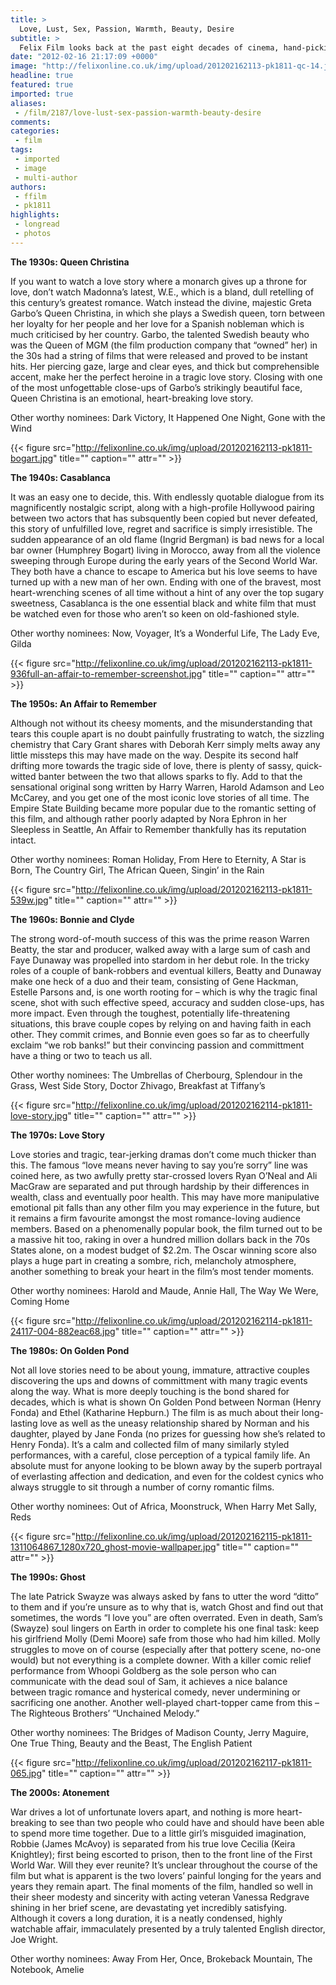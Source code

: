 ```yaml
---
title: >
  Love, Lust, Sex, Passion, Warmth, Beauty, Desire
subtitle: >
  Felix Film looks back at the past eight decades of cinema, hand-picking the most touching and memorable movies – ideal for a quiet, intimate, romantic night in
date: "2012-02-16 21:17:09 +0000"
image: "http://felixonline.co.uk/img/upload/201202162113-pk1811-qc-14.jpg"
headline: true
featured: true
imported: true
aliases:
 - /film/2187/love-lust-sex-passion-warmth-beauty-desire
comments:
categories:
 - film
tags:
 - imported
 - image
 - multi-author
authors:
 - ffilm
 - pk1811
highlights:
 - longread
 - photos
---
```


__The 1930s: Queen Christina__

If you want to watch a love story where a monarch gives up a throne for love, don’t watch Madonna’s latest, W.E., which is a bland, dull retelling of this century’s greatest romance. Watch instead the divine, majestic Greta Garbo’s Queen Christina, in which she plays a Swedish queen, torn between her loyalty for her people and her love for a Spanish nobleman which is much criticised by her country. Garbo, the talented Swedish beauty who was the Queen of MGM (the film production company that “owned” her) in the 30s had a string of films that were released and proved to be instant hits. Her piercing gaze, large and clear eyes, and thick but comprehensible accent, make her the perfect heroine in a tragic love story. Closing with one of the most unfogettable close-ups of Garbo’s strikingly beautiful face, Queen Christina is an emotional, heart-breaking love story.

Other worthy nominees: Dark Victory, It Happened One Night, Gone with the Wind

{{< figure src="http://felixonline.co.uk/img/upload/201202162113-pk1811-bogart.jpg" title="" caption="" attr="" >}}

__The 1940s: Casablanca__

It was an easy one to decide, this. With endlessly quotable dialogue from its magnificently nostalgic script, along with a high-profile Hollywood pairing between two actors that has subsquently been copied but never defeated, this story of unfulfilled love, regret and sacrifice is simply irresistible. The sudden appearance of an old flame (Ingrid Bergman) is bad news for a local bar owner (Humphrey Bogart) living in Morocco, away from all the violence sweeping through Europe during the early years of the Second World War. They both have a chance to escape to America but his love seems to have turned up with a new man of her own. Ending with one of the bravest, most heart-wrenching scenes of all time without a hint of any over the top sugary sweetness, Casablanca is the one essential black and white film that must be watched even for those who aren’t so keen on old-fashioned style.

Other worthy nominees: Now, Voyager, It’s a Wonderful Life, The Lady Eve, Gilda

{{< figure src="http://felixonline.co.uk/img/upload/201202162113-pk1811-936full-an-affair-to-remember-screenshot.jpg" title="" caption="" attr="" >}}

__The 1950s: An Affair to Remember__

Although not without its cheesy moments, and the misunderstanding that tears this couple apart is no doubt painfully frustrating to watch, the sizzling chemistry that Cary Grant shares with Deborah Kerr simply melts away any little missteps this may have made on the way. Despite its second half drifting more towards the tragic side of love, there is plenty of sassy, quick-witted banter between the two that allows sparks to fly. Add to that the sensational original song written by Harry Warren, Harold Adamson and Leo McCarey, and you get one of the most iconic love stories of all time. The Empire State Building became more popular due to the romantic setting of this film, and although rather poorly adapted by Nora Ephron in her Sleepless in Seattle, An Affair to Remember thankfully has its reputation intact.

Other worthy nominees: Roman Holiday, From Here to Eternity, A Star is Born, The Country Girl, The African Queen, Singin’ in the Rain

{{< figure src="http://felixonline.co.uk/img/upload/201202162113-pk1811-539w.jpg" title="" caption="" attr="" >}}

__The 1960s: Bonnie and Clyde__

The strong word-of-mouth success of this was the prime reason Warren Beatty, the star and producer, walked away with a large sum of cash and Faye Dunaway was propelled into stardom in her debut role. In the tricky roles of a couple of bank-robbers and eventual killers, Beatty and Dunaway make one heck of a duo and their team, consisting of Gene Hackman, Estelle Parsons and, is one worth rooting for – which is why the tragic final scene, shot with such effective speed, accuracy and sudden close-ups, has more impact. Even through the toughest, potentially life-threatening situations, this brave couple copes by relying on and having faith in each other. They commit crimes, and Bonnie even goes so far as to cheerfully exclaim “we rob banks!” but their convincing passion and committment have a thing or two to teach us all.

Other worthy nominees: The Umbrellas of Cherbourg, Splendour in the Grass, West Side Story, Doctor Zhivago, Breakfast at Tiffany’s

{{< figure src="http://felixonline.co.uk/img/upload/201202162114-pk1811-love-story.jpg" title="" caption="" attr="" >}}

__The 1970s: Love Story__

Love stories and tragic, tear-jerking dramas don’t come much thicker than this. The famous “love means never having to say you’re sorry” line was coined here, as two awfully pretty star-crossed lovers Ryan O’Neal and Ali MacGraw are separated and put through hardship by their differences in wealth, class and eventually poor health. This may have more manipulative emotional pit falls than any other film you may experience in the future, but it remains a firm favourite amongst the most romance-loving audience members. Based on a phenomenally popular book, the film turned out to be a massive hit too, raking in over a hundred million dollars back in the 70s States alone, on a modest budget of $2.2m. The Oscar winning score also plays a huge part in creating a sombre, rich, melancholy atmosphere, another something to break your heart in the film’s most tender moments.

Other worthy nominees: Harold and Maude, Annie Hall, The Way We Were, Coming Home

{{< figure src="http://felixonline.co.uk/img/upload/201202162114-pk1811-24117-004-882eac68.jpg" title="" caption="" attr="" >}}

__The 1980s: On Golden Pond__

Not all love stories need to be about young, immature, attractive couples discovering the ups and downs of committment with many tragic events along the way. What is more deeply touching is the bond shared for decades, which is what is shown On Golden Pond between Norman (Henry Fonda) and Ethel (Katharine Hepburn.) The film is as much about their long-lasting love as well as the uneasy relationship shared by Norman and his daughter, played by Jane Fonda (no prizes for guessing how she’s related to Henry Fonda). It’s a calm and collected film of many similarly styled performances, with a careful, close perception of a typical family life. An absolute must for anyone looking to be blown away by the superb portrayal of everlasting affection and dedication, and even for the coldest cynics who always struggle to sit through a number of corny romantic films.

Other worthy nominees: Out of Africa, Moonstruck, When Harry Met Sally, Reds

{{< figure src="http://felixonline.co.uk/img/upload/201202162115-pk1811-1311064867_1280x720_ghost-movie-wallpaper.jpg" title="" caption="" attr="" >}}

__The 1990s: Ghost__

The late Patrick Swayze was always asked by fans to utter the word “ditto” to them and if you’re unsure as to why that is, watch Ghost and find out that sometimes, the words “I love you” are often overrated. Even in death, Sam’s (Swayze) soul lingers on Earth in order to complete his one final task: keep his girlfriend Molly (Demi Moore) safe from those who had him killed. Molly struggles to move on of course (especially after that pottery scene, no-one would) but not everything is a complete downer. With a killer comic relief performance from Whoopi Goldberg as the sole person who can communicate with the dead soul of Sam, it achieves a nice balance between tragic romance and hysterical comedy, never undermining or sacrificing one another. Another well-played chart-topper came from this – The Righteous Brothers’ “Unchained Melody.”

Other worthy nominees: The Bridges of Madison County, Jerry Maguire, One True Thing, Beauty and the Beast, The English Patient

{{< figure src="http://felixonline.co.uk/img/upload/201202162117-pk1811-065.jpg" title="" caption="" attr="" >}}

__The 2000s: Atonement__

War drives a lot of unfortunate lovers apart, and nothing is more heart-breaking to see than two people who could have and should have been able to spend more time together. Due to a little girl’s misguided imagination, Robbie (James McAvoy) is separated from his true love Cecilia (Keira Knightley); first being escorted to prison, then to the front line of the First World War. Will they ever reunite? It’s unclear throughout the course of the film but what is apparent is the two lovers’ painful longing for the years and years they remain apart. The final moments of the film, handled so well in their sheer modesty and sincerity with acting veteran Vanessa Redgrave shining in her brief scene, are devastating yet incredibly satisfying. Although it covers a long duration, it is a neatly condensed, highly watchable affair, immaculately presented by a truly talented English director, Joe Wright.

Other worthy nominees: Away From Her, Once, Brokeback Mountain, The Notebook, Amelie
